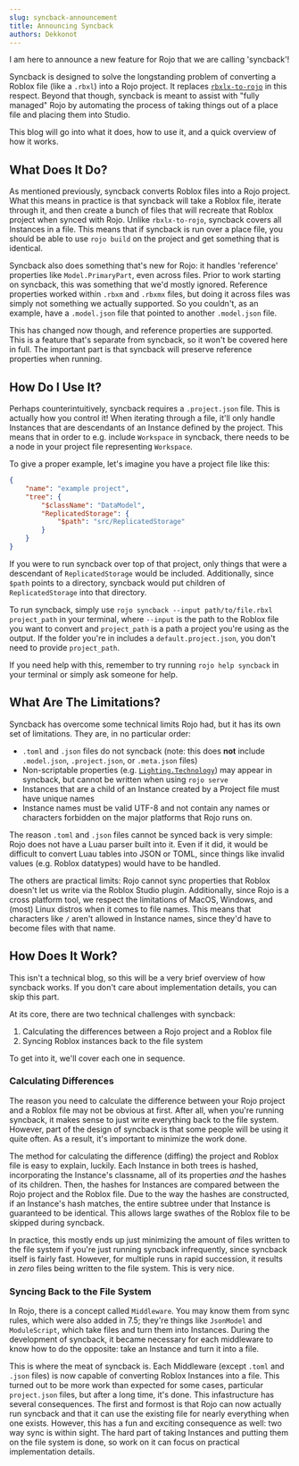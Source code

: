 ```yaml
---
slug: syncback-announcement
title: Announcing Syncback
authors: Dekkonot
---
```


I am here to announce a new feature for Rojo that we are calling 'syncback'!

Syncback is designed to solve the longstanding problem of converting a Roblox file (like a `.rbxl`) into a Rojo project. It replaces [`rbxlx-to-rojo`][rbxlx-to-rojo] in this respect. Beyond that though, syncback is meant to assist with "fully managed" Rojo by automating the process of taking things out of a place file and placing them into Studio.

This blog will go into what it does, how to use it, and a quick overview of how it works.

[rbxlx-to-rojo]: https://github.com/rojo-rbx/rbxlx-to-rojo

## What Does It Do?

As mentioned previously, syncback converts Roblox files into a Rojo project. What this means in practice is that syncback will take a Roblox file, iterate through it, and then create a bunch of files that will recreate that Roblox project when synced with Rojo. Unlike `rbxlx-to-rojo`, syncback covers all Instances in a file. This means that if syncback is run over a place file, you should be able to use `rojo build` on the project and get something that is identical.

Syncback also does something that's new for Rojo: it handles 'reference' properties like `Model.PrimaryPart`, even across files. Prior to work starting on syncback, this was something that we'd mostly ignored. Reference properties worked within `.rbxm` and `.rbxmx` files, but doing it across files was simply not something we actually supported. So you couldn't, as an example, have a `.model.json` file that pointed to another `.model.json` file.

This has changed now though, and reference properties are supported. This is a feature that's separate from syncback, so it won't be covered here in full. The important part is that syncback will preserve reference properties when running.

## How Do I Use It?

Perhaps counterintuitively, syncback requires a `.project.json` file. This is actually how you control it! When iterating through a file, it'll only handle Instances that are descendants of an Instance defined by the project. This means that in order to e.g. include `Workspace` in syncback, there needs to be a node in your project file representing `Workspace`.

To give a proper example, let's imagine you have a project file like this:

```json
{
    "name": "example project",
    "tree": {
        "$className": "DataModel",
        "ReplicatedStorage": {
            "$path": "src/ReplicatedStorage"
        }
    }
}
```

If you were to run syncback over top of that project, only things that were a descendant of `ReplicatedStorage` would be included. Additionally, since `$path` points to a directory, syncback would put children of `ReplicatedStorage` into that directory.

To run syncback, simply use `rojo syncback --input path/to/file.rbxl project_path` in your terminal, where `--input` is the path to the Roblox file you want to convert and `project_path` is a path a project you're using as the output. If the folder you're in includes a `default.project.json`, you don't need to provide `project_path`.

If you need help with this, remember to try running `rojo help syncback` in your terminal or simply ask someone for help.

## What Are The Limitations?

Syncback has overcome some technical limits Rojo had, but it has its own set of limitations. They are, in no particular order:

- `.toml` and `.json` files do not syncback (note: this does **not** include `.model.json`, `.project.json`, or `.meta.json` files)
- Non-scriptable properties (e.g. [`Lighting.Technology`][lighting.technology]) may appear in syncback, but cannot be written when using `rojo serve`
- Instances that are a child of an Instance created by a Project file must have unique names
- Instance names must be valid UTF-8 and not contain any names or characters forbidden on the major platforms that Rojo runs on.

The reason `.toml` and `.json` files cannot be synced back is very simple: Rojo does not have a Luau parser built into it. Even if it did, it would be difficult to convert Luau tables into JSON or TOML, since things like invalid values (e.g. Roblox datatypes) would have to be handled.

The others are practical limits: Rojo cannot sync properties that Roblox doesn't let us write via the Roblox Studio plugin. Additionally, since Rojo is a cross platform tool, we respect the limitations of MacOS, Windows, and (most) Linux distros when it comes to file names. This means that characters like `/` aren't allowed in Instance names, since they'd have to become files with that name. 

[lighting.technology]: https://create.roblox.com/docs/reference/engine/classes/Lighting#Technology

## How Does It Work?

This isn't a technical blog, so this will be a very brief overview of how syncback works. If you don't care about implementation details, you can skip this part.

At its core, there are two technical challenges with syncback:

1. Calculating the differences between a Rojo project and a Roblox file
2. Syncing Roblox instances back to the file system

To get into it, we'll cover each one in sequence.

### Calculating Differences

The reason you need to calculate the difference between your Rojo project and a Roblox file may not be obvious at first. After all, when you're running syncback, it makes sense to just write everything back to the file system. However, part of the design of syncback is that some people will be using it quite often. As a result, it's important to minimize the work done.

The method for calculating the difference (diffing) the project and Roblox file is easy to explain, luckily. Each Instance in both trees is hashed, incorporating the Instance's classname, all of its properties *and* the hashes of its children. Then, the hashes for Instances are compared between the Rojo project and the Roblox file. Due to the way the hashes are constructed, if an Instance's hash matches, the entire subtree under that Instance is guaranteed to be identical. This allows large swathes of the Roblox file to be skipped during syncback.

In practice, this mostly ends up just minimizing the amount of files written to the file system if you're just running syncback infrequently, since syncback itself is fairly fast. However, for multiple runs in rapid succession, it results in *zero* files being written to the file system. This is very nice.

### Syncing Back to the File System

In Rojo, there is a concept called `Middleware`. You may know them from sync rules, which were also added in 7.5; they're things like `JsonModel` and `ModuleScript`, which take files and turn them into Instances. During the development of syncback, it became necessary for each middleware to know how to do the opposite: take an Instance and turn it into a file.

This is where the meat of syncback is. Each Middleware (except `.toml` and `.json` files) is now capable of converting Roblox Instances into a file. This turned out to be more work than expected for some cases, particular `project.json` files, but after a long time, it's done. This infastructure has several consequences. The first and formost is that Rojo can now actually run syncback and that it can use the existing file for nearly everything when one exists. However, this has a fun and exciting consequence as well: two way sync is within sight. The hard part of taking Instances and putting them on the file system is done, so work on it can focus on practical implementation details.